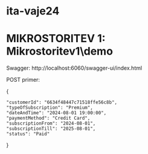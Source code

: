 # ita-vaje24
# MIKROSTORITEV 1: Mikrostoritev1\demo

Swagger: http://localhost:6060/swagger-ui/index.html

POST primer:

{

    "customerId": "6634f48447c71518ffe56c8b",
    "typeOfSubscription": "Premium",
    "dateAndTime": "2024-08-01 19:00:00",
    "paymentMethod": "Credit Card",
    "subscriptionFrom": "2024-08-01",
    "subscriptionTill": "2025-08-01",
    "status": "Paid"
}
